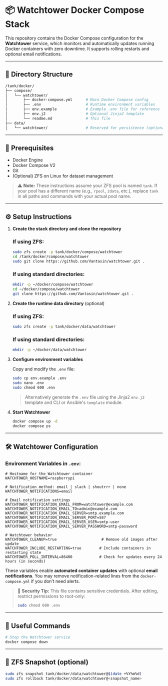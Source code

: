 # 📦 Watchtower Docker Compose Stack

This repository contains the Docker Compose configuration for the **Watchtower** service, which monitors and automatically updates running Docker containers with zero downtime. It supports rolling restarts and optional email notifications.

---

## 📁 Directory Structure

```bash
/tank/docker/
├── compose/
│   └── watchtower/
│       ├── docker-compose.yml      # Main Docker Compose config
│       ├── .env                    # Runtime environment variables
│       ├── env.example             # Example .env file for reference
│       ├── env.j2                  # Optional Jinja2 template
│       └── readme.md               # This file
├── data/
│   └── watchtower/                 # Reserved for persistence (optional)
```

---

## 🧰 Prerequisites

* Docker Engine
* Docker Compose V2
* Git
* (Optional) ZFS on Linux for dataset management

> ⚠️ **Note:** These instructions assume your ZFS pool is named `tank`. If your pool has a different name (e.g., `rpool`, `zdata`, etc.), replace `tank` in all paths and commands with your actual pool name.

---

## ⚙️ Setup Instructions

1. **Create the stack directory and clone the repository**

   ### If using ZFS:
   ```bash
   sudo zfs create -p tank/docker/compose/watchtower
   cd /tank/docker/compose/watchtower
   sudo git clone https://github.com/Vantasin/watchtower.git .
   ```

   ### If using standard directories:
   ```bash
   mkdir -p ~/docker/compose/watchtower
   cd ~/docker/compose/watchtower
   git clone https://github.com/Vantasin/watchtower.git .
   ```

2. **Create the runtime data directory** (optional)

   ### If using ZFS:
   ```bash
   sudo zfs create -p tank/docker/data/watchtower
   ```

   ### If using standard directories:
   ```bash
   mkdir -p ~/docker/data/watchtower
   ```

3. **Configure environment variables**

   Copy and modify the `.env` file:

   ```bash
   sudo cp env.example .env
   sudo nano .env
   sudo chmod 600 .env
   ```

   > Alternatively generate the `.env` file using the Jinja2 `env.j2` template and CLI or Ansible's `template` module.

4. **Start Watchtower**

   ```bash
   docker compose up -d
   docker compose ps
   ```

---

## 🛠 Watchtower Configuration

### Environment Variables in `.env`:

```dotenv
# Hostname for the Watchtower container
WATCHTOWER_HOSTNAME=raspberrypi

# Notification method: email | slack | shoutrrr | none
WATCHTOWER_NOTIFICATIONS=email

# Email notification settings
WATCHTOWER_NOTIFICATION_EMAIL_FROM=watchtower@example.com
WATCHTOWER_NOTIFICATION_EMAIL_TO=admin@example.com
WATCHTOWER_NOTIFICATION_EMAIL_SERVER=smtp.example.com
WATCHTOWER_NOTIFICATION_EMAIL_SERVER_PORT=587
WATCHTOWER_NOTIFICATION_EMAIL_SERVER_USER=smtp-user
WATCHTOWER_NOTIFICATION_EMAIL_SERVER_PASSWORD=smtp-password

# Watchtower behavior
WATCHTOWER_CLEANUP=true                    # Remove old images after update
WATCHTOWER_INCLUDE_RESTARTING=true        # Include containers in restarting state
WATCHTOWER_POLL_INTERVAL=86400            # Check for updates every 24 hours (in seconds)
```

These variables enable **automated container updates** with optional **email notifications**. You may remove notification-related lines from the `docker-compose.yml` if you don’t need alerts.

> 🔐 **Security Tip:** This file contains sensitive credentials. After editing, restrict permissions to root-only:
>
> ```bash
> sudo chmod 600 .env
> ```

---

## 🧪 Useful Commands

```bash
# Stop the Watchtower service
docker compose down
```

---

## 🧷 ZFS Snapshot (optional)

```bash
sudo zfs snapshot tank/docker/data/watchtower@$(date +%Y%m%d)
sudo zfs rollback tank/docker/data/watchtower@<snapshot_name>
```
